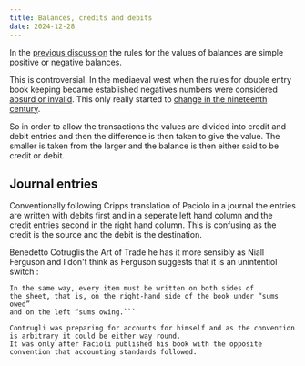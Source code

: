 ```yaml
---
title: Balances, credits and debits
date: 2024-12-28
---
```


In the [previous discussion](/afp/movements/) the rules for the values of balances are simple positive or negative balances.

This is controversial.  In the mediaeval west when the rules for double entry book keeping became 
established negatives numbers were considered [absurd or invalid](https://en.wikipedia.org/wiki/Negative_number).  This only really started to 
[change in the nineteenth century](https://www.dam.brown.edu/people/mumford/beyond/papers/2010b--Negatives-PrfShts.pdf).

So in order to allow the transactions the values are divided into credit and debit entries and 
then the difference is then taken to give the value.  The smaller is taken from the larger and the 
balance is then either said to be credit or debit.

## Journal entries

Conventionally following Cripps translation of Paciolo in a journal the entries are written with debits first and in a seperate left hand column and the credit entries second in the right hand column.
This is confusing as the credit is the source and the debit is the destination.

Benedetto Cotruglis the Art of Trade he has it more sensibly as Niall Ferguson and I don't think as Ferguson suggests that it is an unintentiol switch :

```
In the same way, every item must be written on both sides of
the sheet, that is, on the right-hand side of the book under “sums owed”
and on the left “sums owing.```

Contrugli was preparing for accounts for himself and as the convention is arbitrary it could be either way round.
It was only after Pacioli published his book with the opposite convention that accounting standards followed.

